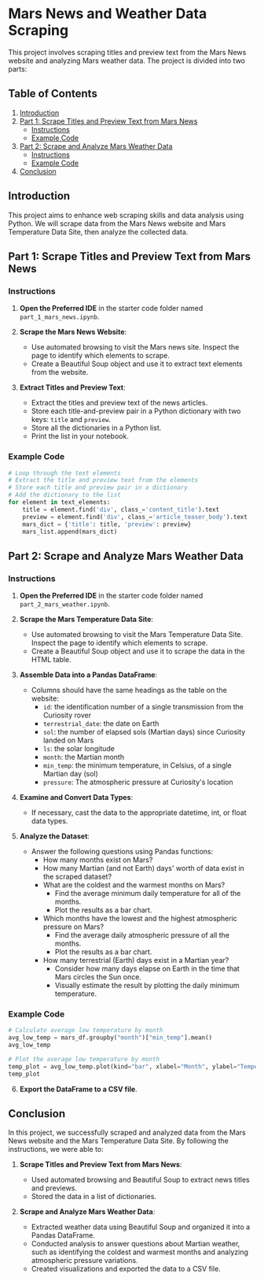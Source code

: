 # Mars News and Weather Data Scraping

This project involves scraping titles and preview text from the Mars News website and analyzing Mars weather data. The project is divided into two parts:

## Table of Contents

1. [Introduction](#introduction)
2. [Part 1: Scrape Titles and Preview Text from Mars News](#part-1-scrape-titles-and-preview-text-from-mars-news)
   - [Instructions](#instructions)
   - [Example Code](#example-code)
3. [Part 2: Scrape and Analyze Mars Weather Data](#part-2-scrape-and-analyze-mars-weather-data)
   - [Instructions](#instructions-1)
   - [Example Code](#example-code-1)
4. [Conclusion](#conclusion)

## Introduction

This project aims to enhance web scraping skills and data analysis using Python. We will scrape data from the Mars News website and Mars Temperature Data Site, then analyze the collected data.

## Part 1: Scrape Titles and Preview Text from Mars News

### Instructions

1. **Open the Preferred IDE** in the starter code folder named `part_1_mars_news.ipynb`.

2. **Scrape the Mars News Website**:
   - Use automated browsing to visit the Mars news site. Inspect the page to identify which elements to scrape.
   - Create a Beautiful Soup object and use it to extract text elements from the website.

3. **Extract Titles and Preview Text**:
   - Extract the titles and preview text of the news articles.
   - Store each title-and-preview pair in a Python dictionary with two keys: `title` and `preview`.
   - Store all the dictionaries in a Python list.
   - Print the list in your notebook.

### Example Code

```python
# Loop through the text elements
# Extract the title and preview text from the elements
# Store each title and preview pair in a dictionary
# Add the dictionary to the list
for element in text_elements:
    title = element.find('div', class_='content_title').text
    preview = element.find('div', class_='article_teaser_body').text
    mars_dict = {'title': title, 'preview': preview}
    mars_list.append(mars_dict)
```

## Part 2: Scrape and Analyze Mars Weather Data

### Instructions

1. **Open the Preferred IDE** in the starter code folder named `part_2_mars_weather.ipynb`.

2. **Scrape the Mars Temperature Data Site**:
   - Use automated browsing to visit the Mars Temperature Data Site. Inspect the page to identify which elements to scrape.
   - Create a Beautiful Soup object and use it to scrape the data in the HTML table.

3. **Assemble Data into a Pandas DataFrame**:
   - Columns should have the same headings as the table on the website:
     - `id`: the identification number of a single transmission from the Curiosity rover
     - `terrestrial_date`: the date on Earth
     - `sol`: the number of elapsed sols (Martian days) since Curiosity landed on Mars
     - `ls`: the solar longitude
     - `month`: the Martian month
     - `min_temp`: the minimum temperature, in Celsius, of a single Martian day (sol)
     - `pressure`: The atmospheric pressure at Curiosity's location

4. **Examine and Convert Data Types**:
   - If necessary, cast the data to the appropriate datetime, int, or float data types.

5. **Analyze the Dataset**:
   - Answer the following questions using Pandas functions:
     - How many months exist on Mars?
     - How many Martian (and not Earth) days' worth of data exist in the scraped dataset?
     - What are the coldest and the warmest months on Mars?
       - Find the average minimum daily temperature for all of the months.
       - Plot the results as a bar chart.
     - Which months have the lowest and the highest atmospheric pressure on Mars?
       - Find the average daily atmospheric pressure of all the months.
       - Plot the results as a bar chart.
     - How many terrestrial (Earth) days exist in a Martian year?
       - Consider how many days elapse on Earth in the time that Mars circles the Sun once.
       - Visually estimate the result by plotting the daily minimum temperature.

### Example Code

```python
# Calculate average low temperature by month
avg_low_temp = mars_df.groupby("month")["min_temp"].mean()
avg_low_temp

# Plot the average low temperature by month
temp_plot = avg_low_temp.plot(kind="bar", xlabel="Month", ylabel="Temperature in Celsius")
temp_plot
```

6. **Export the DataFrame to a CSV file**.

## Conclusion

In this project, we successfully scraped and analyzed data from the Mars News website and the Mars Temperature Data Site. By following the instructions, we were able to:

1. **Scrape Titles and Preview Text from Mars News**:
   - Used automated browsing and Beautiful Soup to extract news titles and previews.
   - Stored the data in a list of dictionaries.

2. **Scrape and Analyze Mars Weather Data**:
   - Extracted weather data using Beautiful Soup and organized it into a Pandas DataFrame.
   - Conducted analysis to answer questions about Martian weather, such as identifying the coldest and warmest months and analyzing atmospheric pressure variations.
   - Created visualizations and exported the data to a CSV file.


